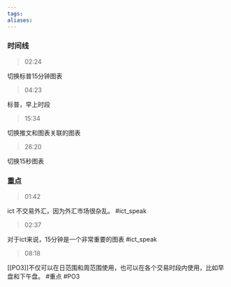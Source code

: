 ```yaml
---
tags: 
aliases:
---
```


### 时间线
> 02:24

切换标普15分钟图表

>04:23

标普，早上时段

> 15:34

切换推文和图表关联的图表

> 26:20

切换15秒图表



### 重点

> 01:42

ict 不交易外汇，因为外汇市场很杂乱。 #ict_speak 

> 02:37

对于ict来说，15分钟是一个非常重要的图表 #ict_speak 

> 08:18

[[PO3]]不仅可以在日范围和周范围使用，也可以在各个交易时段内使用，比如早盘和下午盘。 #重点 #PO3